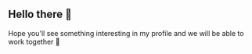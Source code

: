 ## Hello there 👋

Hope you'll see something interesting in my profile and we will be able to work together 👋
